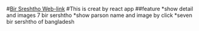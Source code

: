 #[Bir Sreshtho Web-link](https://ar-bir-sreshtho.netlify.app)
#This is creat by react app
##feature
*show detail and images 7 bir sershtho
*show parson name and image by click
*seven bir sershtho of bangladesh